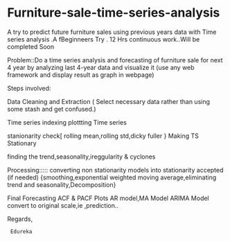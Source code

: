# Furniture-sale-time-series-analysis
A try to predict future furniture sales using previous years data with Time series analysis .A fBeginneers Try . 12 Hrs continuous work..Will be completed Soon


Problem::Do a time series analysis and forecasting of furniture sale for next 4 year by analyzing last 4-year data and visualize it (use any web framework and display result as graph in webpage)


Steps involved:

Data Cleaning and Extraction ( Select necessary data rather than using some stash and get confused.)

Time series indexing 
plottting Time series

stanionarity check[ rolling mean,rolling std,dicky fuller }
Making TS Stationary

finding the trend,seasonality,ireggularity & cyclones



Processing::::: converting  non stationarity models into stationarity accepted (if needed) {smoothing,exponential weighted 
 moving average,eliminating trend and seasonality,Decomposition}


Final Forecasting
ACF & PACF Plots
AR model,MA Model
ARIMA Model
convert to original scale,ie ,prediction..



Regards,    

     Edureka
